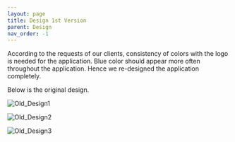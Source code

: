 ```yaml
---
layout: page
title: Design 1st Version
parent: Design
nav_order: -1
---
```

According to the requests of our clients, consistency of colors with the logo is needed for the application. Blue color should appear more often throughout the application. Hence we re-designed the application completely.

Below is the original design.

![Old_Design1](../img/old_design1.jpg)

![Old_Design2](../img/old_design2.jpg)

![Old_Design3](../img/old_design3.jpg)